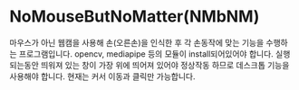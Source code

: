 # NoMouseButNoMatter(NMbNM)
마우스가 아닌 웹캠을 사용해 손(오른손)을 인식한 후 각 손동작에 맞는 기능을 수행하는 프로그램입니다.
opencv, mediapipe 등의 모듈이 install되어있어야 합니다.
실행되는동안 띄워져 있는 창이 가장 위에 띄어져 있어야 정상작동 하므로 데스크톱 기능을 사용해야 합니다.
현재는 커서 이동과 클릭만 가능합니다.
